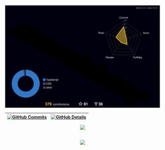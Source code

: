 


  ![Status](./profile-3d-contrib/profile-night-rainbow.svg)
  

  
 | [![GitHub Commits](http://github-profile-summary-cards.vercel.app/api/cards/productive-time?username=JoabeConrado19&theme=dracula&utcOffset=-3)](https://github.com/vn7n24fzkq/github-profile-summary-cards) | [![GitHub Details](http://github-profile-summary-cards.vercel.app/api/cards/profile-details?username=JoabeConrado19&theme=dracula)](https://github.com/vn7n24fzkq/github-profile-summary-cards) |  
 | ----------- | ----------- |


 
  <div align="center" >


<img src="https://skillicons.dev/icons?i=html,css,js,ts,react,nextjs,express,python,tailwind,figma,vscode,git,github,docker,bootstrap,nodejs,django,mongodb,nginx,opencv,postgres,py,pytorch,regex,sqlite&theme=dark" />
  <br />

  </div>

  ##





 <div align="center" >
     <img src="https://github-profile-trophy.vercel.app/?username=JoabeConrado19&row=1&column=6&theme=dracula&margin-w=15&margin-h=15"/>
  </div>
  

